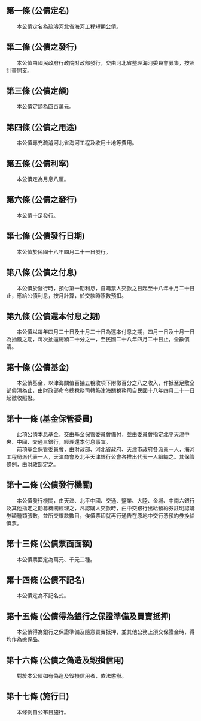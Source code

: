 第一條 (公債定名)
-----------------
　　本公債定名為疏濬河北省海河工程短期公債。  


第二條 (公債之發行)
-------------------
　　本公債由國民政府行政院財政部發行，交由河北省整理海河委員會募集，按照計畫開支。  


第三條 (公債定額)
-----------------
　　本公債定額為四百萬元。  


第四條 (公債之用途)
-------------------
　　本公債專充疏濬河北省海河工程及收用土地等費用。  


第五條 (公債利率)
-----------------
　　本公債定為月息八厘。  


第六條 (公債之發行)
-------------------
　　本公債十足發行。  


第七條 (公債發行日期)
---------------------
　　本公債於民國十八年四月二十一日發行。  


第八條 (公債之付息)
-------------------
　　本公債於發行時，預付第一期利息，自購票人交款之日起至十八年十月二十日止，應給公債利息，按月計算，於交款時照數預扣。  


第九條 (公債還本付息之期)
-------------------------
　　本公債以每年四月二十日及十月二十日為還本付息之期，四月一日及十月一日為抽籤之期，每次抽還總額二十分之一，至民國二十八年四月二十日止，全數償清。  


第十條 (公債基金)
-----------------
　　本公債基金，以津海關值百抽五稅收項下附徵百分之八之收入，作抵至足敷全部償清為止，由財政部命令總稅務司轉飭津海關稅務司自民國十八年四月二十一日起徵收照撥。  


第十一條 (基金保管委員)
-----------------------
　　此項公債本息基金，交由基金保管委員會備付，並由委員會指定北平天津中央、中國、交通三銀行，經理還本付息事宜。  
　　前項基金保管委員會，由財政部、河北省政府、天津市政府各派員一人，海河工程局派代表一人，天津商會及北平天津銀行公會各推出代表一人組織之。其保管條例，由財政部定之。  


第十二條 (公債發行機關)
-----------------------
　　本公債發行機關，由天津、北平中國、交通、鹽業、大陸、金城、中南六銀行及其他指定之勸募機關經理之，凡認購人交款時，由中交銀行出給預約券註明認購券額種類張數，並所交銀款數目，俟債票印就再行通告在原地中交行憑預約券換給債票。  


第十三條 (公債票面面額)
-----------------------
　　本公債票面定為萬元、千元二種。  


第十四條 (公債不記名)
---------------------
　　本公債定為不記名式。  


第十五條 (公債得為銀行之保證準備及買賣抵押)
-------------------------------------------
　　本公債得為銀行之保證準備及隨意買賣抵押，並其他公務上須交保證金時，得均作為擔保品。  


第十六條 (公債之偽造及毀損信用)
-------------------------------
　　對於本公債如有偽造及毀損信用者，依法懲辦。  


第十七條 (施行日)
-----------------
　　本條例自公布日施行。